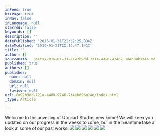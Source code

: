 ```yaml
---
inFeed: true
hasPage: true
inNav: false
inLanguage: null
starred: false
keywords: []
description: ''
datePublished: '2016-01-31T22:22:25.838Z'
dateModified: '2016-01-31T22:16:47.141Z'
title: ''
author: []
sourcePath: _posts/2016-01-31-8a92b9dd-721a-4480-9746-734eb09ba24e.md
published: true
authors: []
publisher:
  name: null
  domain: null
  url: null
  favicon: null
url: 8a92b9dd-721a-4480-9746-734eb09ba24e/index.html
_type: Article

---
```

Welcome to the unveiling of Utopiart Studios new home! We will keep you updated on our progress in the weeks to come, but in the meantime take a look at some of our past works!
![](https://the-grid-user-content.s3-us-west-2.amazonaws.com/e39a1f16-6294-4488-b3c4-fe3040b32010.jpg)
![](https://the-grid-user-content.s3-us-west-2.amazonaws.com/4c9c47b9-9011-4b82-b436-9bb3bd4aa9a2.JPG)
![](https://the-grid-user-content.s3-us-west-2.amazonaws.com/084d05bd-8405-4a93-8834-173ec808455b.jpg)
![](https://the-grid-user-content.s3-us-west-2.amazonaws.com/6cbaf6c5-5b0d-4c12-b274-7b947cd6f5ec.JPG)
![](https://the-grid-user-content.s3-us-west-2.amazonaws.com/d81a9f42-ac10-4b04-a780-b764041ec82c.JPG)
![](https://the-grid-user-content.s3-us-west-2.amazonaws.com/bfbb1efa-18ba-4906-af12-265d50678bf8.JPG)